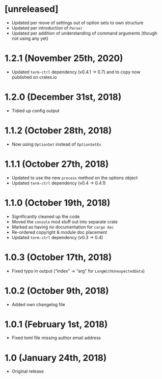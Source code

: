 # [unreleased]

 * Updated per move of settings out of option sets to own structure
 * Updated per introduction of `Parser`
 * Updated per addition of understanding of command arguments (though not using any yet)

# 1.2.1 (November 25th, 2020)

 * Updated `term-ctrl` dependency (v0.4.1 → 0.7) and to copy now published on crates.io

# 1.2.0 (December 31st, 2018)

 * Tidied up config output

# 1.1.2 (October 28th, 2018)

 * Now using `OptionSet` instead of `OptionSetEx`

# 1.1.1 (October 27th, 2018)

 * Updated to use the new `process` method on the options object
 * Updated `term-ctrl` dependency (v0.4 → 0.4.1)

# 1.1.0 (October 19th, 2018)

 * Significantly cleaned up the code
 * Moved the `console` mod stuff out into separate crate
 * Marked as having no documentation for `cargo doc`
 * Re-ordered copyright & module doc placement
 * Updated `term-ctrl` dependency (v0.3 → 0.4)

# 1.0.3 (October 17th, 2018)

 * Fixed typo in output (“index” → “arg” for `LongWithUnexpectedData`)

# 1.0.2 (October 9th, 2018)

 * Added own changelog file

# 1.0.1 (February 1st, 2018)

 * Fixed toml file missing author email address

# 1.0 (January 24th, 2018)

 * Original release
